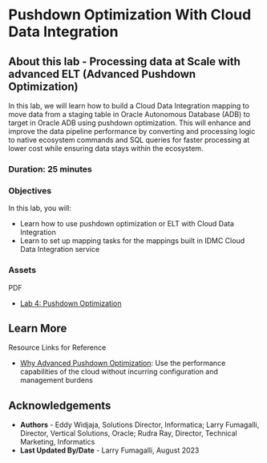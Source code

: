 # Pushdown Optimization With Cloud Data Integration 

## About this lab - Processing data at Scale with advanced ELT (Advanced Pushdown Optimization)

In this lab, we will learn how to build a Cloud Data Integration mapping to move data from a staging table in Oracle Autonomous Database (ADB) to target in Oracle ADB using pushdown optimization. This will enhance and improve the data pipeline performance by converting and processing logic to native ecosystem commands and SQL queries for faster processing at lower cost while ensuring data stays within the ecosystem.

### **Duration: 25 minutes**

### Objectives

In this lab, you will:
* Learn how to use pushdown optimization or ELT with Cloud Data Integration
* Learn to set up mapping tasks for the mappings built in IDMC Cloud Data Integration service

### **Assets**

PDF
* [Lab 4: Pushdown Optimization](https://objectstorage.us-ashburn-1.oraclecloud.com/p/Ei1_2QRw4M8tQpk59Qhao2JCvEivSAX8MGB9R6PfHZlqNkpkAcnVg4V3-GyTs1_t/n/c4u04/b/livelabsfiles/o/oci-library/Lab%2004%20-%20Cloud%20DI%20using%20OCI%20ELT%20(PDO).pdf) 


## Learn More

Resource Links for Reference 
* [Why Advanced Pushdown Optimization](https://www.informatica.com/blogs/why-advanced-pushdown-optimization-is-a-must-have-capability-for-your-cloud-analytics-journey.html): Use the performance capabilities of the cloud without incurring configuration and management burdens


## Acknowledgements
* **Authors** - Eddy Widjaja, Solutions Director, Informatica; Larry Fumagalli, Director, Vertical Solutions, Oracle; Rudra Ray, Director, Technical Marketing, Informatics
* **Last Updated By/Date** - Larry Fumagalli, August 2023
